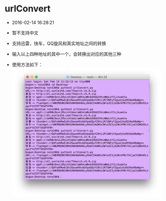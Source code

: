 # urlConvert

* 2016-02-14 16:28:21


* 暂不支持中文
* 支持迅雷，快车，QQ旋风和真实地址之间的转换
* 输入以上四种地址的其中一个，会转换出对应的其他三种
* 使用方法如下：![urlConvert](urlConvert.png)